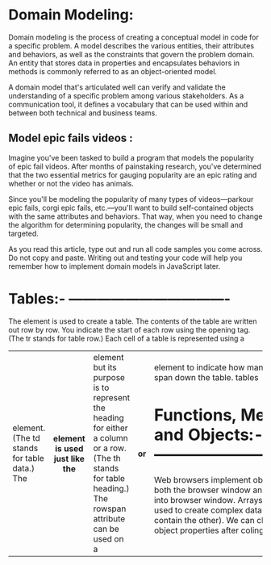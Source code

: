 # Domain Modeling:

Domain modeling is the process of creating a conceptual model in code for a specific problem. A model describes the various entities, their attributes and behaviors, as well as the constraints that govern the problem domain. An entity that stores data in properties and encapsulates behaviors in methods is commonly referred to as an object-oriented model.

A domain model that's articulated well can verify and validate the understanding of a specific problem among various stakeholders. As a communication tool, it defines a vocabulary that can be used within and between both technical and business teams.

## Model epic fails videos :

Imagine you've been tasked to build a program that models the popularity of epic fail videos. After months of painstaking research, you've determined that the two essential metrics for gauging popularity are an epic rating and whether or not the video has animals.

Since you'll be modeling the popularity of many types of videos—parkour epic fails, corgi epic fails, etc.—you'll want to build self-contained objects with the same attributes and behaviors. That way, when you need to change the algorithm for determining popularity, the changes will be small and targeted.



As you read this article, type out and run all code samples you come across. Do not copy and paste. Writing out and testing your code will help you remember how to implement domain models in JavaScript later.

# Tables:- ———————————-

The <table> element is used to create a table. The contents of the table are written out row by row.
You indicate the start of each row using the opening <tr> tag. (The tr stands for table row.)
Each cell of a table is represented using a <td> element. (The td stands for table data.)
The <th> element is used just like the <td> element but its purpose is to represent the heading for either a column or a row. (The th stands for table heading.)
The rowspan attribute can be used on a <th> or <td> element to indicate how many rows a cell should span down the table.
tables

# Functions, Methods, and Objects:- ———————————-

Web browsers implement objects that represent both the browser window and document loaded into browser window.
Arrays and objects can be used to create complex data sets(and both can contain the other).
We can change the value of object properties after coling it.